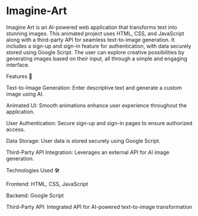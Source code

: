 # Imagine-Art
Imagine Art is an AI-powered web application that transforms text into stunning images. This animated project uses HTML, CSS, and JavaScript along with a third-party API for seamless text-to-image generation. It includes a sign-up and sign-in feature for authentication, with data securely stored using Google Script. The user can explore creative possibilities by generating images based on their input, all through a simple and engaging interface.



Features 🚀

Text-to-Image Generation: Enter descriptive text and generate a custom image using AI.

Animated UI: Smooth animations enhance user experience throughout the application.

User Authentication: Secure sign-up and sign-in pages to ensure authorized access.

Data Storage: User data is stored securely using Google Script.

Third-Party API Integration: Leverages an external API for AI image generation.




Technologies Used 🛠️


Frontend: HTML, CSS, JavaScript

Backend: Google Script

Third-Party API: Integrated API for AI-powered text-to-image transformation
